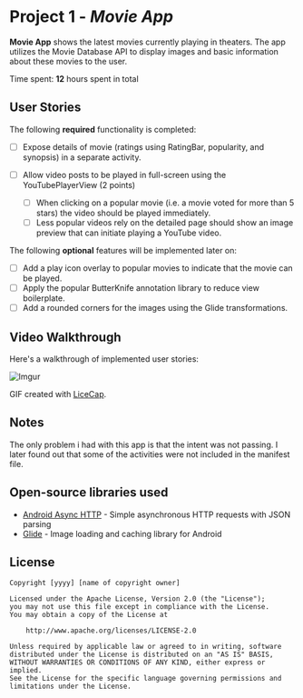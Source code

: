 # Project 1 - *Movie App*

**Movie App** shows the latest movies currently playing in theaters. The app utilizes the Movie Database API to display images and basic information about these movies to the user.

Time spent: **12** hours spent in total

## User Stories

The following **required** functionality is completed:

* [ ] Expose details of movie (ratings using RatingBar, popularity, and synopsis) in a separate activity.

* [ ] Allow video posts to be played in full-screen using the YouTubePlayerView (2 points)

    * [ ] When clicking on a popular movie (i.e. a movie voted for more than 5 stars) the video should be played immediately.
    * [ ] Less popular videos rely on the detailed page should show an image preview that can initiate playing a YouTube video.

The following **optional** features will be implemented later on:

* [ ] Add a play icon overlay to popular movies to indicate that the movie can be played.
* [ ] Apply the popular ButterKnife annotation library to reduce view boilerplate.
* [ ] Add a rounded corners for the images using the Glide transformations. 

## Video Walkthrough

Here's a walkthrough of implemented user stories:

![Imgur](https://i.imgur.com/lDlEClu.gif)

GIF created with [LiceCap](http://www.cockos.com/licecap/).

## Notes

The only problem i had with this app is that the intent was not passing. I later found out that some of the activities were not included in the manifest file.

## Open-source libraries used

- [Android Async HTTP](https://github.com/loopj/android-async-http) - Simple asynchronous HTTP requests with JSON parsing
- [Glide](https://github.com/bumptech/glide) - Image loading and caching library for Android

## License

    Copyright [yyyy] [name of copyright owner]

    Licensed under the Apache License, Version 2.0 (the "License");
    you may not use this file except in compliance with the License.
    You may obtain a copy of the License at

        http://www.apache.org/licenses/LICENSE-2.0

    Unless required by applicable law or agreed to in writing, software
    distributed under the License is distributed on an "AS IS" BASIS,
    WITHOUT WARRANTIES OR CONDITIONS OF ANY KIND, either express or implied.
    See the License for the specific language governing permissions and
    limitations under the License.
